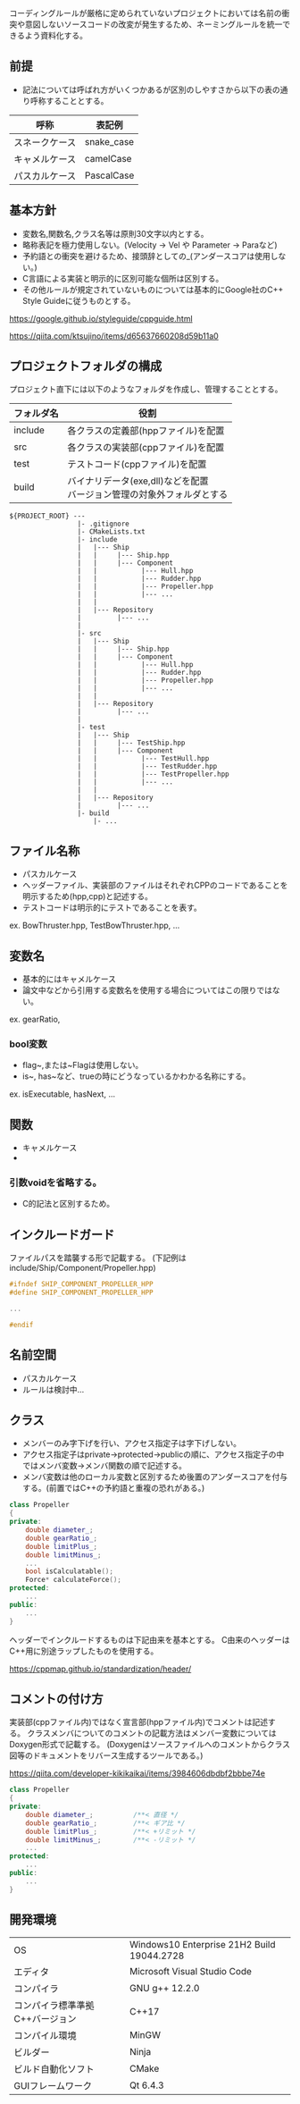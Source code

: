 コーディングルールが厳格に定められていないプロジェクトにおいては名前の衝突や意図しないソースコードの改変が発生するため、ネーミングルールを統一できるよう資料化する。

## 前提
- 記法については呼ばれ方がいくつかあるが区別のしやすさから以下の表の通り呼称することとする。

|呼称|表記例|
|---|---|
|スネークケース|snake_case|
|キャメルケース|camelCase|
|パスカルケース|PascalCase|
## 基本方針
- 変数名,関数名,クラス名等は原則30文字以内とする。
- 略称表記を極力使用しない。(Velocity -> Vel や Parameter -> Paraなど)
- 予約語との衝突を避けるため、接頭辞としての_(アンダースコアは使用しない。)
- C言語による実装と明示的に区別可能な個所は区別する。
- その他ルールが規定されていないものについては基本的にGoogle社のC++ Style Guideに従うものとする。

https://google.github.io/styleguide/cppguide.html

https://qiita.com/ktsujino/items/d65637660208d59b11a0

## プロジェクトフォルダの構成

プロジェクト直下には以下のようなフォルダを作成し、管理することとする。

|フォルダ名|役割|
|--|--|
|include|各クラスの定義部(hppファイル)を配置|
|src|各クラスの実装部(cppファイル)を配置|
|test|テストコード(cppファイル)を配置|
|build|バイナリデータ(exe,dll)などを配置<br>バージョン管理の対象外フォルダとする|

```
${PROJECT_ROOT} --- 
                 |- .gitignore
                 |- CMakeLists.txt
                 |- include
                 |   |--- Ship
                 |   |     |--- Ship.hpp
                 |   |     |--- Component
                 |   |           |--- Hull.hpp
                 |   |           |--- Rudder.hpp
                 |   |           |--- Propeller.hpp
                 |   |           |--- ...
                 |   |
                 |   |--- Repository
                 |         |--- ...
                 |
                 |- src
                 |   |--- Ship
                 |   |     |--- Ship.hpp
                 |   |     |--- Component
                 |   |           |--- Hull.hpp
                 |   |           |--- Rudder.hpp
                 |   |           |--- Propeller.hpp
                 |   |           |--- ...
                 |   |
                 |   |--- Repository
                 |         |--- ...
                 |
                 |- test
                 |   |--- Ship
                 |   |     |--- TestShip.hpp
                 |   |     |--- Component
                 |   |           |--- TestHull.hpp
                 |   |           |--- TestRudder.hpp
                 |   |           |--- TestPropeller.hpp
                 |   |           |--- ...
                 |   |
                 |   |--- Repository
                 |         |--- ...
                 |- build
                     |- ...
```

## ファイル名称
- パスカルケース
- ヘッダーファイル、実装部のファイルはそれぞれCPPのコードであることを明示するため(hpp,cpp)と記述する。
- テストコードは明示的にテストであることを表す。

ex. BowThruster.hpp, TestBowThruster.hpp, ...

## 変数名
- 基本的にはキャメルケース
- 論文中などから引用する変数名を使用する場合についてはこの限りではない。

ex. gearRatio, 

### bool変数
- flag~,または~Flagは使用しない。
- is~, has~など、trueの時にどうなっているかわかる名称にする。

ex. isExecutable, hasNext, ...

## 関数
- キャメルケース
- 

### 引数voidを省略する。
- C的記法と区別するため。

## インクルードガード

ファイルパスを踏襲する形で記載する。
(下記例はinclude/Ship/Component/Propeller.hpp)

``` cpp
#ifndef SHIP_COMPONENT_PROPELLER_HPP
#define SHIP_COMPONENT_PROPELLER_HPP

...

#endif
```

## 名前空間
- パスカルケース
- ルールは検討中...

## クラス
- メンバーのみ字下げを行い、アクセス指定子は字下げしない。
- アクセス指定子はprivate->protected->publicの順に、アクセス指定子の中ではメンバ変数->メンバ関数の順で記述する。
- メンバ変数は他のローカル変数と区別するため後置のアンダースコアを付与する。(前置ではC++の予約語と重複の恐れがある。)

``` cpp
class Propeller
{
private:
    double diameter_;
    double gearRatio_;
    double limitPlus_;
    double limitMinus_;
    ...
    bool isCalculatable();
    Force* calculateForce();
protected:
    ...
public:
    ...
}
```

ヘッダーでインクルードするものは下記由来を基本とする。
C由来のヘッダーはC++用に別途ラップしたものを使用する。

https://cppmap.github.io/standardization/header/
    
    
## コメントの付け方
実装部(cppファイル内)ではなく宣言部(hppファイル内)でコメントは記述する。
クラスメンバについてのコメントの記載方法はメンバー変数についてはDoxygen形式で記載する。
(Doxygenはソースファイルへのコメントからクラス図等のドキュメントをリバース生成するツールである。)

https://qiita.com/developer-kikikaikai/items/3984606dbdbf2bbbe74e

``` cpp
class Propeller
{
private:
    double diameter_;          /**< 直径 */
    double gearRatio_;         /**< ギア比 */
    double limitPlus_;         /**< +リミット */
    double limitMinus_;        /**< -リミット */
    ...
protected:
    ...
public:
    ...
}
```

## 開発環境

|||
|--|--|
|OS|Windows10 Enterprise 21H2 Build 19044.2728|
|エディタ|Microsoft Visual Studio Code|
|コンパイラ|GNU g++ 12.2.0|
|コンパイラ標準準拠C++バージョン|C++17|
|コンパイル環境|MinGW|
|ビルダー|Ninja|
|ビルド自動化ソフト|CMake|
|GUIフレームワーク|Qt 6.4.3|
